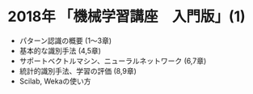 # 2018年 「機械学習講座　入門版」(1)

* パターン認識の概要 (1～3章)
* 基本的な識別手法 (4,5章)
* サポートベクトルマシン、ニューラルネットワーク (6,7章)
* 統計的識別手法、学習の評価 (8,9章)
* Scilab, Wekaの使い方
